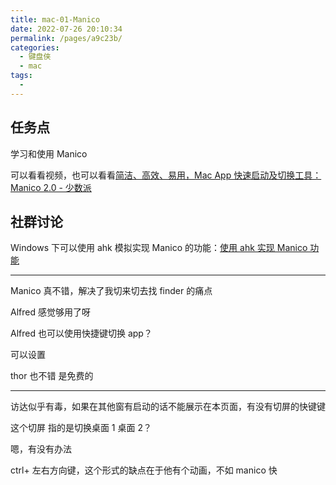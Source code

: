 ```yaml
---
title: mac-01-Manico
date: 2022-07-26 20:10:34
permalink: /pages/a9c23b/
categories:
  - 键盘侠
  - mac
tags:
  -
---
```


## 任务点

学习和使用 Manico

可以看看视频，也可以看看[简洁、高效、易用，Mac App 快速启动及切换工具：Manico 2.0 - 少数派](https://sspai.com/post/32457)

## 社群讨论

Windows 下可以使用 ahk 模拟实现 Manico 的功能：[使用 ahk 实现 Manico 功能](/pages/b85f76/)

<hr />

Manico 真不错，解决了我切来切去找 finder 的痛点

Alfred 感觉够用了呀

Alfred 也可以使用快捷键切换 app？

可以设置

thor 也不错 是免费的

<hr />

访达似乎有毒，如果在其他窗有启动的话不能展示在本页面，有没有切屏的快键键

这个切屏 指的是切换桌面 1 桌面 2？

嗯，有没有办法

ctrl+ 左右方向键，这个形式的缺点在于他有个动画，不如 manico 快
